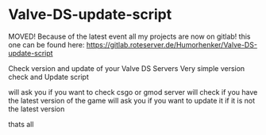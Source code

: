 # Valve-DS-update-script

MOVED! Because of the latest event all my projects are now on gitlab!
this one can be found here: https://gitlab.roteserver.de/Humorhenker/Valve-DS-update-script


Check version and update of your Valve DS Servers
Very simple version check and Update script

will ask you if you want to check csgo or gmod server
will check if you have the latest version of the game
will ask you if you want to update it if it is not the latest version

thats all
